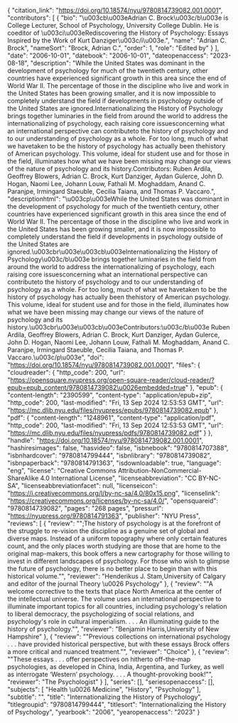 {
   "citation_link": "https://doi.org/10.18574/nyu/9780814739082.001.0001",
   "contributors": [
     {
       "bio": "\u003cb\u003eAdrian C. Brock\u003c/b\u003e is College Lecturer, School of Psychology, University College Dublin. He is coeditor of \u003ci\u003eRediscovering the History of Psychology: Essays Inspired by the Work of Kurt Danziger\u003c/i\u003e.",
       "name": "Adrian C. Brock",
       "nameSort": "Brock, Adrian C.",
       "order": 1,
       "role": "Edited by"
     }
   ],
   "date": "2006-10-01",
   "datebook": "2006-10-01",
   "dateopenaccess": "2023-08-18",
   "description": "While the United States was dominant in the development of psychology for much of the twentieth century, other countries have experienced significant growth in this area since the end of World War II. The percentage of those in the discipline who live and work in the United States has been growing smaller, and it is now impossible to completely understand the field if developments in psychology outside of the United States are ignored.Internationalizing the History of Psychology brings together luminaries in the field from around the world to address the internationalizing of psychology, each raising core issuesconcerning what an international perspective can contributeto the history of psychology and to our understanding of psychology as a whole. For too long, much of what we havetaken to be the history of psychology has actually been thehistory of American psychology. This volume, ideal for student use and for those in the field, illuminates how what we have been missing may change our views of the nature of psychology and its history.Contributors: Ruben Ardila, Geoffrey Blowers, Adrian C. Brock, Kurt Danziger, Aydan Gulerce, John D. Hogan, Naomi Lee, Johann Louw, Fathali M. Moghaddam, Anand C. Paranjpe, Irmingard Staeuble, Cecilia Taiana, and Thomas P. Vaccaro.",
   "descriptionhtml": "\u003cp\u003eWhile the United States was dominant in the development of psychology for much of the twentieth century, other countries have experienced significant growth in this area since the end of World War II. The percentage of those in the discipline who live and work in the United States has been growing smaller, and it is now impossible to completely understand the field if developments in psychology outside of the United States are ignored.\u003cbr\u003e\u003cb\u003eInternationalizing the History of Psychology\u003c/b\u003e brings together luminaries in the field from around the world to address the internationalizing of psychology, each raising core issuesconcerning what an international perspective can contributeto the history of psychology and to our understanding of psychology as a whole. For too long, much of what we havetaken to be the history of psychology has actually been thehistory of American psychology. This volume, ideal for student use and for those in the field, illuminates how what we have been missing may change our views of the nature of psychology and its history.\u003cbr\u003e\u003cb\u003eContributors:\u003c/b\u003e Ruben Ardila, Geoffrey Blowers, Adrian C. Brock, Kurt Danziger, Aydan Gulerce, John D. Hogan, Naomi Lee, Johann Louw, Fathali M. Moghaddam, Anand C. Paranjpe, Irmingard Staeuble, Cecilia Taiana, and Thomas P. Vaccaro.\u003c/p\u003e",
   "doi": "https://doi.org/10.18574/nyu/9780814739082.001.0001",
   "files": {
     "cloudreader": {
       "http_code": 200,
       "url": "https://opensquare.nyupress.org/open-square-reader/cloud-reader/?epub=epub_content/9780814739082\u0026embedded=true"
     },
     "epub": {
       "content-length": "2390599",
       "content-type": "application/epub+zip",
       "http_code": 200,
       "last-modified": "Fri, 13 Sep 2024 12:53:53 GMT",
       "url": "https://mc.dlib.nyu.edu/files/nyupress/epubs/9780814739082.epub"
     },
     "pdf": {
       "content-length": "1248961",
       "content-type": "application/pdf",
       "http_code": 200,
       "last-modified": "Fri, 13 Sep 2024 12:53:53 GMT",
       "url": "https://mc.dlib.nyu.edu/files/nyupress/pdfs/9780814739082.pdf"
     }
   },
   "handle": "https://doi.org/10.18574/nyu/9780814739082.001.0001",
   "hashiresimages": false,
   "hasvideo": false,
   "isbnebook": "9780814707388",
   "isbnhardcover": "9780814799444",
   "isbnlibrary": "9780814739082",
   "isbnpaperback": "9780814791363",
   "isdownloadable": true,
   "language": "eng",
   "license": "Creative Commons Attribution-NonCommercial-ShareAlike 4.0 International License",
   "licenseabbreviation": "CC BY-NC-SA",
   "licenseabbreviationfacet": null,
   "licenseicon": "https://i.creativecommons.org/l/by-nc-sa/4.0/80x15.png",
   "licenselink": "https://creativecommons.org/licenses/by-nc-sa/4.0/",
   "opensquareid": "9780814739082",
   "pages": "268 pages",
   "pressurl": "https://nyupress.org/9780814791363",
   "publisher": "NYU Press",
   "reviews": [
     {
       "review": "\";The history of psychology is at the forefront of the struggle to re-vision the discipline as a genuine set of global and diverse maps. Instead of a uniform topography where only certain features count, and the only places worth studying are those that are home to the original map-makers, this book offers a new cartography for those willing to invest in different landscapes of psychology. For those who wish to glimpse the future of psychology, there is no better place to begin than with this historical volume.\"",
       "reviewer": "Henderikus J. Stam,University of Calgary and editor of the journal Theory \u0026 Psychology"
     },
     {
       "review": "\"A welcome corrective to the texts that place North America at the center of the intellectual universe. The volume uses an international perspective to illuminate important topics for all countries, including psychology's relation to liberal democracy, the psychologizing of social relations, and psychology's role in cultural imperialism. . . . An illuminating guide to the history of psychology.\"",
       "reviewer": "Benjamin Harris,University of New Hampshire"
     },
     {
       "review": "\"Previous collections on international psychology . . . have provided historical perspective, but with these essays Brock offers a more critical and nuanced treatment.\"",
       "reviewer": "Choice"
     },
     {
       "review": "\"These essays . . . offer perspectives on hitherto off-the-map psychologies, as developed in China, India, Argentina, and Turkey, as well as interrogate ‘Western’ psychology. . . . A thought-provoking book!\"",
       "reviewer": "The Psychologist"
     }
   ],
   "series": [],
   "seriesopenaccess": [],
   "subjects": [
     "Health \u0026 Medicine",
     "History",
     "Psychology"
   ],
   "subtitle": "",
   "title": "Internationalizing the History of Psychology",
   "titlegroupid": "9780814799444",
   "titlesort": "Internationalizing the History of Psychology",
   "yearbook": "2006",
   "yearopenaccess": "2023"
 }
